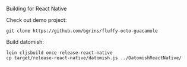 Building for React Native

Check out demo project:

    git clone https://github.com/bgrins/fluffy-octo-guacamole

Build datomish:

    lein cljsbuild once release-react-native
    cp target/release-react-native/datomish.js ../DatomishReactNative/
